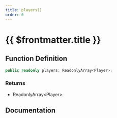 ```yaml
---
title: players()
order: 0
---
```


# {{ $frontmatter.title }}

<!--@include: ./players_partial_header.md-->

## Function Definition

```ts
public readonly players: ReadonlyArray<Player>;
```

### Returns

* ReadonlyArray\<Player\>

## Documentation

<!--@include: ./players_partial_footer.md-->

